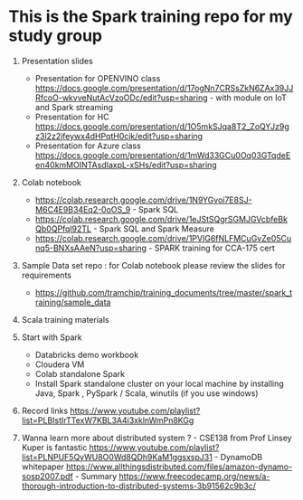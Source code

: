# This is the Spark training repo for my study group

1. Presentation slides
      * Presentation for OPENVINO class https://docs.google.com/presentation/d/17ogNn7CRSsZkN6ZAx39JJRfcoO-wkvveNutAcVzoODc/edit?usp=sharing - with module on IoT and Spark streaming
      * Presentation for HC  https://docs.google.com/presentation/d/1O5mkSJqa8T2_ZoQYJz9gz3l2z2jfeywx4dHPqtH0cjk/edit?usp=sharing
      * Presentation for Azure class https://docs.google.com/presentation/d/1mWd33GCu0Oq03GTqdeEen40kmMOINTAsdIaxpL-xSHs/edit?usp=sharing
      

2.  Colab notebook
     * https://colab.research.google.com/drive/1N9YGvoi7E8SJ-M6C4E9B34Eq2-0oOS_9 - Spark SQL 
     * https://colab.research.google.com/drive/1eJStSQgrSGMJGVcbfeBkQb0QPfql92TL - Spark SQL and Spark Measure 
     * https://colab.research.google.com/drive/1PVIG6fNLFMCuGvZe05Cunq5-BNXsAAeN?usp=sharing - SPARK training for CCA-175 cert 

     

3.  Sample Data set repo : for Colab notebook please review the slides for requirements
     * https://github.com/tramchip/training_documents/tree/master/spark_training/sample_data
     
4. Scala training materials 

5. Start with Spark 
     - Databricks demo workbook
     - Cloudera VM 
     - Colab standalone Spark 
     - Install Spark standalone cluster on your local machine by installing Java, Spark , PySpark / Scala, winutils (if you use windows)
     
6. Record links https://www.youtube.com/playlist?list=PLBIstIrTTexW7KBL3A4i3xklnWmPn8KGg
7. Wanna learn more about distributed system ? 
          - CSE138 from Prof Linsey Kuper is fantastic https://www.youtube.com/playlist?list=PLNPUF5QyWU8O0Wd8QDh9KaM1ggsxspJ31
          - DynamoDB whitepaper https://www.allthingsdistributed.com/files/amazon-dynamo-sosp2007.pdf
          - Summary https://www.freecodecamp.org/news/a-thorough-introduction-to-distributed-systems-3b91562c9b3c/
     
